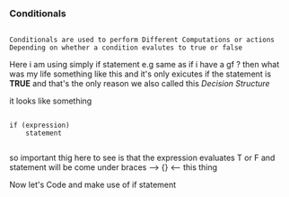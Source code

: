 ### Conditionals 

```

Conditionals are used to perform Different Computations or actions Depending on whether a condition evalutes to true or false

```

Here i am using simply if statement 
e.g same as if i have a gf ? then what was my life something like this 
and it's only exicutes if the statement is **TRUE** and that's the only reason we also called this _Decision Structure_

it looks like something 

```

if (expression)
    statement
    
```

so important thig here to see is that the expression evaluates T or F and statement will be come under braces --> {} <-- this thing 

Now let's Code and make use of if statement
